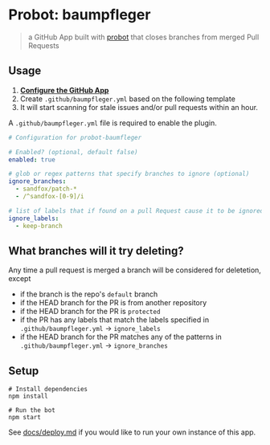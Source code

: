 # Probot: baumpfleger

> a GitHub App built with [probot](https://github.com/probot/probot) that closes branches from merged Pull Requests

## Usage

1. **[Configure the GitHub App](https://github.com/apps/baumpfleger)**
2. Create `.github/baumpfleger.yml` based on the following template
3. It will start scanning for stale issues and/or pull requests within an hour.

A `.github/baumpfleger.yml` file is required to enable the plugin. 

```yml
# Configuration for probot-baumfleger

# Enabled? (optional, default false)
enabled: true

# glob or regex patterns that specify branches to ignore (optional)
ignore_branches: 
  - sandfox/patch-*
  - /^sandfox-[0-9]/i

# list of labels that if found on a pull Request cause it to be ignored (optional)
ignore_labels:
  - keep-branch
```

## What branches will it try deleting?

Any time a pull request is merged a branch will be considered for deletetion, except
- if the branch is the repo's `default` branch
- if the HEAD branch for the PR is from another repository
- if the HEAD branch for the PR is `protected`
- if the PR has any labels that match the labels specified in `.github/baumpfleger.yml` -> `ignore_labels`
- if the HEAD branch for the PR matches any of the patterns in `.github/baumpfleger.yml` -> `ignore_branches`

## Setup

```
# Install dependencies
npm install

# Run the bot
npm start
```

See [docs/deploy.md](docs/deploy.md) if you would like to run your own instance of this app.

